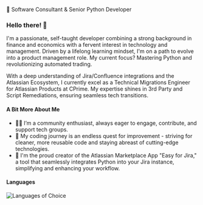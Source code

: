 🚀 Software Consultant & Senior Python Developer

### Hello there! 👋

I'm a passionate, self-taught developer combining a strong background in finance and economics with a fervent interest in technology and management. Driven by a lifelong learning mindset, I'm on a path to evolve into a product management role. My current focus? Mastering Python and revolutionizing automated trading.

With a deep understanding of Jira/Confluence integrations and the Atlassian Ecosystem, I currently excel as a Technical Migrations Engineer for Atlassian Products at CPrime. My expertise shines in 3rd Party and Script Remediations, ensuring seamless tech transitions.

#### A Bit More About Me

- 🏄‍♂️ I’m a community enthusiast, always eager to engage, contribute, and support tech groups.
- 🌱 My coding journey is an endless quest for improvement - striving for cleaner, more reusable code and staying abreast of cutting-edge technologies.
- 💼 I'm the proud creator of the Atlassian Marketplace App "Easy for Jira," a tool that seamlessly integrates Python into your Jira instance, simplifying and enhancing your workflow.

#### Languages
![Languages of Choice](https://github-readme-stats.vercel.app/api/top-langs/?username=ngeorgj&layout=compact&theme=dracula)

